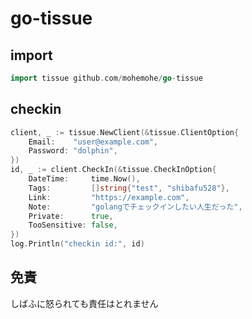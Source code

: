 go-tissue
====

## import

```go
import tissue github.com/mohemohe/go-tissue
```

## checkin

```go
client, _ := tissue.NewClient(&tissue.ClientOption{
    Email:    "user@example.com",
    Password: "dolphin",
})
id, _ := client.CheckIn(&tissue.CheckInOption{
    DateTime:     time.Now(),
    Tags:         []string{"test", "shibafu528"},
    Link:         "https://example.com",
    Note:         "golangでチェックインしたい人生だった",
    Private:      true,
    TooSensitive: false,
})
log.Println("checkin id:", id)
```

## 免責

しばふに怒られても責任はとれません